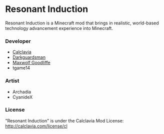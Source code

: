 Resonant Induction
======
Resonant Induction is a Minecraft mod that brings in realistic, world-based technology advancement experience into Minecraft.

### Developer
* <a href="http://www.patreon.com/calclavia"> Calclavia </a>
* <a href="http://www.patreon.com/darkcow"> Darkguardsman </a>
* <a href="http://www.patreon.com/maxwolf"> Maxwolf Goodliffe </a>
* tgame14

### Artist
* Archadia
* CyanideX

### License
"Resonant Induction" is under the Calclavia Mod License: http://calclavia.com/license/cl
